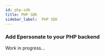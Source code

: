 ```yaml
---
id: php-sdk
title: PHP SDK
sidebar_label:  PHP SDK
---
```


### Add Epersonate to your PHP backend

Work in progress...